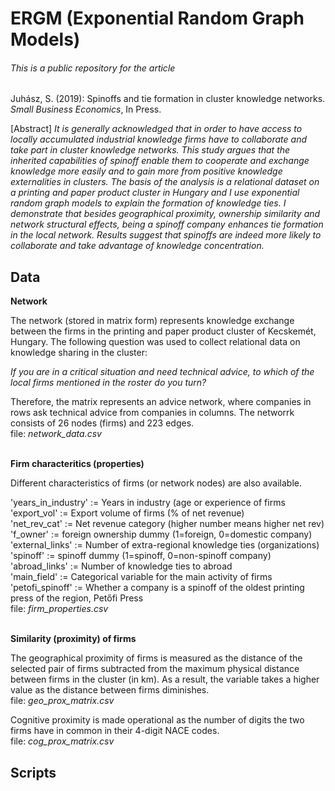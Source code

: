 # ERGM (Exponential Random Graph Models)

###### This is a public repository for the article

Juhász, S. (2019): Spinoffs and tie formation in cluster knowledge networks. *Small Business Economics*, In Press. 

[Abstract]
*It is generally acknowledged that in order to have access to locally accumulated industrial knowledge firms have to collaborate and take part in cluster knowledge networks. This study argues that the inherited capabilities of spinoff enable them to cooperate and exchange knowledge more easily and to gain more from positive knowledge externalities in clusters. The basis of the analysis is a relational dataset on a printing and paper product cluster in Hungary and I use exponential random graph models to explain the formation of knowledge ties. I demonstrate that besides geographical proximity, ownership similarity and network structural effects, being a spinoff company enhances tie formation in the local network. Results suggest that spinoffs are indeed more likely to collaborate and take advantage of knowledge concentration.*

## Data


**Network**

The network (stored in matrix form) represents knowledge exchange between the firms in the printing and paper product cluster of Kecskemét, Hungary. 
The following question was used to collect relational data on knowledge sharing in the cluster:

*If you are in a critical situation and need technical advice, to which of the local firms mentioned in the roster do you turn?*

Therefore, the matrix represents an advice network, where companies in rows ask technical advice from companies in columns.
The networrk consists of 26 nodes (firms) and 223 edges.<br/>
file: *network_data.csv*<br/>
<br/>

**Firm characteritics (properties)**

Different characteristics of firms (or network nodes) are also available.

'years_in_industry' := Years in industry (age or experience of firms<br/>
'export_vol' := Export volume of firms (% of net revenue)<br/>
'net_rev_cat' := Net revenue category (higher number means higher net rev)<br/>
'f_owner' := foreign ownership dummy (1=foreign, 0=domestic company)<br/>
'external_links' := Number of extra-regional knowledge ties (organizations)<br/>
'spinoff' := spinoff dummy (1=spinoff, 0=non-spinoff company)<br/>
'abroad_links' := Number of knowledge ties to abroad<br/>
'main_field' := Categorical variable for the main activity of firms<br/>
'petofi_spinoff' := Whether a company is a spinoff of the oldest printing press of the region, Petőfi Press<br/>
file: *firm_properties.csv*<br/>
<br/>

**Similarity (proximity) of firms**

The geographical proximity of firms is measured as the distance of the selected pair of firms subtracted from the maximum physical distance between firms in the cluster (in km). As a result, the variable takes a higher value as the distance between firms diminishes.<br/>
file: *geo_prox_matrix.csv*<br/>

Cognitive proximity is made operational as the number of digits the two firms have in common in their 4-digit NACE codes.<br/>
file: *cog_prox_matrix.csv*
<br/>

## Scripts

